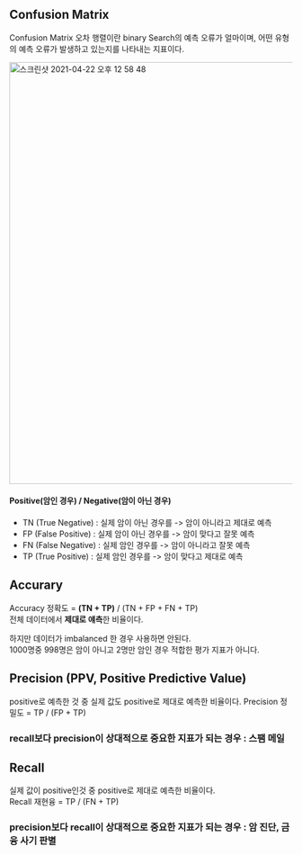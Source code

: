 <h2>Confusion Matrix</h2>

Confusion Matrix 오차 행렬이란 binary Search의 예측 오류가 얼마이며, 어떤 유형의 예측 오류가 발생하고 있는지를 나타내는 지표이다.

<img width="750" alt="스크린샷 2021-04-22 오후 12 58 48" src="https://user-images.githubusercontent.com/54436228/115658601-09bf5500-a374-11eb-80e0-ec5185cb2319.png">

<h4>Positive(암인 경우) / Negative(암이 아닌 경우)</h4>

- TN (True Negative) : 실제 암이 아닌 경우를 -> 암이 아니라고 제대로 예측 
- FP (False Positive) : 실제 암이 아닌 경우를 -> 암이 맞다고 잘못 예측
- FN (False Negative) : 실제 암인 경우를 -> 암이 아니라고 잘못 예측 
- TP (True Positive) : 실제 암인 경우를 -> 암이 맞다고 제대로 예측

<h2>Accurary</h2>

Accuracy 정확도 = **(TN + TP)** / (TN + FP + FN + TP)<br>
전체 데이터에서 **제대로 얘측**한 비율이다.

하지만 데이터가 imbalanced 한 경우 사용하면 안된다.<br>
1000명중 998명은 암이 아니고 2명만 암인 경우 적합한 평가 지표가 아니다.<br>


<h2>Precision (PPV, Positive Predictive Value)</h2>

positive로 예측한 것 중 실제 값도 positive로 제대로 예측한 비율이다.
Precision 정밀도 = TP / (FP + TP)<br>

<h3>recall보다 precision이 상대적으로 중요한 지표가 되는 경우 : 스팸 메일</h3>


<h2>Recall</h2>

실제 값이 positive인것 중 positive로 제대로 예측한 비율이다.<br>
Recall 재현융 = TP / (FN + TP)<br>

<h3>precision보다 recall이 상대적으로 중요한 지표가 되는 경우 : 암 진단, 금융 사기 판별</h3>
